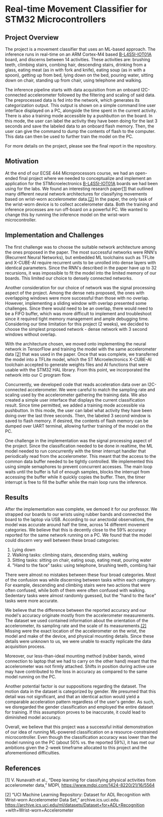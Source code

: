 # Real-time Movement Classifier for STM32 Microcontrollers

## Project Overview
The project is a movement classifier that uses an ML-based approach. The inference runs in real-time on an ARM Cortex-M4 based [B-L4S5I-IOT01A](https://www.st.com/en/evaluation-tools/b-l4s5i-iot01a.html) board, and discerns between 14 activities. These activities are: brushing teeth, climbing stairs, combing hair, descending stairs, drinking from a glass, eating meat (as in with fork and knife), eating soup (as in with a spoon), getting up from bed, lying down on the bed, pouring water, sitting down on chair, standing up from chair, using telephone and walking.

The inference pipeline starts with data acquisition from an onboard I2C-connected accelerometer followed by the filtering and scaling of said data. The preprocessed data is fed into the network, which generates its categorization output. This output is shown on a simple command line user interface displayed on a PC, alongside the time spent in the current activity. There is also a training mode accessible by a pushbutton on the board. In this mode, the user can label the activity they have been doing for the last 3 seconds and save the labeled data to an onboard flash memory. Then, the user can give the command to dump the contents of flash to the computer. This data can then be used to further train the model on the PC. 

For more details on the project, please see the final report in the repository.

## Motivation
At the end of our ECSE 444 Microprocessors course, we had an open-ended final project where we needed to conceptualize and implement an application for the STMicroelectronics [B-L4S5I-IOT01A](https://www.st.com/en/evaluation-tools/b-l4s5i-iot01a.html) boards we had been using for the labs. We found an interesting research paper[[1]](#1) that outlined many different neural network architectures for classifying movements based on wrist-worn accelerometer data.[[2]](#2) In the paper, the only task of the wrist-worn device is to collect accelerometer data. Both the training and inference processes are run off-board on a powerful PC. We wanted to change this by running the inference model on the wrist-worn microcontroller.

## Implementation and Challenges
The first challenge was to choose the suitable network architecture among the ones proposed in the paper. The most successful networks were RNN's (Recurrent Neural Networks), but embedded ML toolchains such as TFLite and X-CUBE-AI require recurrent units to be unrolled into dense layers with identical parameters. Since the RNN's described in the paper have up to 32 recursions, it was impossible to fit the model into the limited memory of our boards. This limited our choice to densely connected networks.

Another consideration for our choice of network was the signal processing aspect of the project. Among the dense nets proposed, the ones with overlapping windows were more successful than those with no overlap. However, implementing a sliding window with overlap presented some challenges. Since there would need to be an overlap, there would need to be a FIFO buffer, which was more difficult to implement and troubleshoot since it required tight memory management and ample debugging time. Considering our time limitation for this project (2 weeks), we decided to choose the simplest proposed network - dense network with 3 second windows without overlap.

With the architecture chosen, we moved onto implementing the neural network in TensorFlow and training the model with the same accelerometer data [[2]](#1) that was used in the paper. Once that was complete, we transferred the model into a TFLite model, which the ST Microelectronics X-CUBE-AI toolchain accepted to generate weights files and AI functions that were usable with the STM32 HAL library. From this point, we incorporated the network into our C program flow.

Concurrently, we developed code that reads acceleration data over an I2C-connected accelerometer. We were careful to match the sampling rate and scaling used by the accelerometer gathering the training data. We also created a simple user interface that displays the current classification result. Since time permitted, we added a training mode accessible via pushbutton. In this mode, the user can label what activity they have been doing over the last three seconds. Then, the labeled 3 second window is saved to flash memory. If desired, the contents of flash memory can be dumped over UART terminal, allowing further training of the model on the PC.

One challenge in the implementation was the signal processing aspect of the project. Since the classification needed to be done in realtime, the ML model needed to run concurrently with the timer interrupt handler that periodically read from the accelerometer. This meant that the access to the common data buffer needed to be tightly controlled. We implemented this using simple semaphores to prevent concurrent accesses. The main loop waits until the buffer is full of enough samples, blocks the interrupt from accessing the buffer while it quickly copies the buffer. Then, the timer interrupt is free to fill the buffer while the main loop runs the inference.

## Results
After the implementation was complete, we demoed it for our professor. We strapped our boards to our wrists using rubber bands and connected the board to the laptop via USB. According to our anectodal observations, the model was accurate around half the time, across 14 different movement categories. We believe that this is decently close to the 59% accuracy reported for the same network running on a PC. We found that the model could discern very well between these broad categories:

1. Lying down
2. Walking tasks: climbing stairs, descending stairs, walking
3. Sitting tasks: sitting on chair, eating soup, eating meat, pouring water
4. "Hand to the face" tasks: using telephone, brushing teeth, combing hair

There were almost no mistakes between these four broad categories. Most of the confusion was while discerning between tasks within each category. For example, descending and climbing stairs were two actions that were often confused, while both of them were often confused with walking. Sedentary tasks were almost randomly guessed, but the "hand to the face" tasks were more accurate.

We believe that the difference between the reported accuracy and our model's accuracy originate mostly from the accelerometer measurements. The dataset we used contained information about the orientation of the accelerometer, its sampling rate and the scale of its measurements.[[2]](#1) Missing were the exact location of the accelerometer on the wrist, the model and make of the device, and physical mounting details. Since these details were unknown to us, we were unable to exactly replicate the data acquisition process. 

Moreover, our less-than-ideal mounting method (rubber bands, wired connection to laptop that we had to carry on the other hand) meant that the accelerometer was not firmly attached. Shifts in position during active use may have contributed to the loss in accuracy as compared to the same model running on the PC.

Another potential factor is our suppositions regarding the dataset. The motion data in the dataset is categorized by gender. We presumed that this detail was not significant, and that an identical action would yield a comparable acceleration pattern regardless of the user's gender. As such, we disregarded the gender classification and employed the entire dataset for training. If this assumption proves to be inaccurate, it could lead to diminished model accuracy.

Overall, we believe that this project was a successful initial demonstration of our idea of running ML-powered classification on a resource-constrained microcontroller. Even though the classification accuracy was lower than the model running on the PC (about 50% vs. the reported 59%), it has met our ambitions given the 2-week timeframe allocated to this project and the aforementioned difficulties.

## References
<a id="1">[1]</a>
V. Nunavath et al., “Deep learning for classifying physical activities from accelerometer data,” MDPI, https://www.mdpi.com/1424-8220/21/16/5564

<a id="1">[2]</a>
“UCI Machine Learning Repository: Dataset for ADL Recognition
with Wrist-worn Accelerometer Data Set,” archive.ics.uci.edu.
https://archive.ics.uci.edu/ml/datasets/Dataset+for+ADL+Recognition
+with+Wrist-worn+Accelerometer
